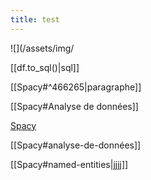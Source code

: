 ```yaml
---
title: test
---
```



![](/assets/img/

[[df.to_sql()\|sql]]


[[Spacy#^466265\|paragraphe]]

[[Spacy#Analyse de données]]

[Spacy](Spacy#analyse-de-donn%C3%A9es)

[[Spacy#analyse-de-données]]

[[Spacy#named-entities\|jjjj]]



